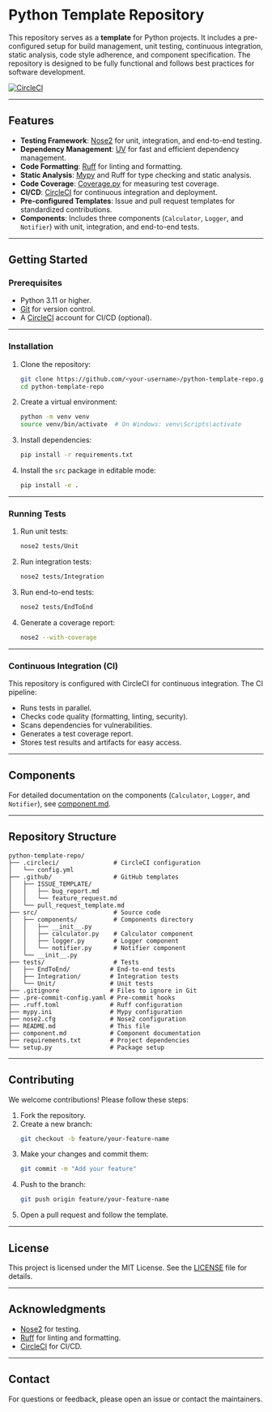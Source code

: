 # Python Template Repository

This repository serves as a **template** for Python projects. It includes a pre-configured setup for build management, unit testing, continuous integration, static analysis, code style adherence, and component specification. The repository is designed to be fully functional and follows best practices for software development.

[![CircleCI](https://dl.circleci.com/status-badge/img/gh/BhanuPrakashNani/python-template-repo/tree/main.svg?style=svg)](https://dl.circleci.com/status-badge/redirect/gh/BhanuPrakashNani/python-template-repo/tree/main)

---

## Features
- **Testing Framework**: [Nose2](https://nose2.readthedocs.io/) for unit, integration, and end-to-end testing.
- **Dependency Management**: [UV](https://github.com/astral-sh/uv) for fast and efficient dependency management.
- **Code Formatting**: [Ruff](https://beta.ruff.rs/docs/) for linting and formatting.
- **Static Analysis**: [Mypy](https://mypy-lang.org/) and Ruff for type checking and static analysis.
- **Code Coverage**: [Coverage.py](https://coverage.readthedocs.io/) for measuring test coverage.
- **CI/CD**: [CircleCI](https://circleci.com/) for continuous integration and deployment.
- **Pre-configured Templates**: Issue and pull request templates for standardized contributions.
- **Components**: Includes three components (`Calculator`, `Logger`, and `Notifier`) with unit, integration, and end-to-end tests.

---

## Getting Started

### Prerequisites
- Python 3.11 or higher.
- [Git](https://git-scm.com/) for version control.
- A [CircleCI](https://circleci.com/) account for CI/CD (optional).

---

### Installation
1. Clone the repository:
   ```bash
   git clone https://github.com/<your-username>/python-template-repo.git
   cd python-template-repo
   ```

2. Create a virtual environment:
   ```bash
   python -m venv venv
   source venv/bin/activate  # On Windows: venv\Scripts\activate
   ```

3. Install dependencies:
   ```bash
   pip install -r requirements.txt
   ```

4. Install the `src` package in editable mode:
   ```bash
   pip install -e .
   ```

---

### Running Tests
1. Run unit tests:
   ```bash
   nose2 tests/Unit
   ```

2. Run integration tests:
   ```bash
   nose2 tests/Integration
   ```

3. Run end-to-end tests:
   ```bash
   nose2 tests/EndToEnd
   ```

4. Generate a coverage report:
   ```bash
   nose2 --with-coverage
   ```

---

### Continuous Integration (CI)
This repository is configured with CircleCI for continuous integration. The CI pipeline:
- Runs tests in parallel.
- Checks code quality (formatting, linting, security).
- Scans dependencies for vulnerabilities.
- Generates a test coverage report.
- Stores test results and artifacts for easy access.

---

## Components
For detailed documentation on the components (`Calculator`, `Logger`, and `Notifier`), see [component.md](component.md).

---

## Repository Structure
```
python-template-repo/
├── .circleci/               # CircleCI configuration
│   └── config.yml
├── .github/                 # GitHub templates
│   ├── ISSUE_TEMPLATE/
│   │   ├── bug_report.md
│   │   └── feature_request.md
│   └── pull_request_template.md
├── src/                     # Source code
│   ├── components/          # Components directory
│   │   ├── __init__.py
│   │   ├── calculator.py    # Calculator component
│   │   ├── logger.py        # Logger component
│   │   └── notifier.py      # Notifier component
│   └── __init__.py
├── tests/                   # Tests
│   ├── EndToEnd/           # End-to-end tests
│   ├── Integration/        # Integration tests
│   └── Unit/               # Unit tests
├── .gitignore              # Files to ignore in Git
├── .pre-commit-config.yaml # Pre-commit hooks
├── .ruff.toml              # Ruff configuration
├── mypy.ini                # Mypy configuration
├── nose2.cfg               # Nose2 configuration
├── README.md               # This file
├── component.md            # Component documentation
├── requirements.txt        # Project dependencies
└── setup.py                # Package setup
```

---

## Contributing
We welcome contributions! Please follow these steps:
1. Fork the repository.
2. Create a new branch:
   ```bash
   git checkout -b feature/your-feature-name
   ```
3. Make your changes and commit them:
   ```bash
   git commit -m "Add your feature"
   ```
4. Push to the branch:
   ```bash
   git push origin feature/your-feature-name
   ```
5. Open a pull request and follow the template.

---

## License
This project is licensed under the MIT License. See the [LICENSE](LICENSE) file for details.

---

## Acknowledgments
- [Nose2](https://nose2.readthedocs.io/) for testing.
- [Ruff](https://beta.ruff.rs/docs/) for linting and formatting.
- [CircleCI](https://circleci.com/) for CI/CD.

---

## Contact
For questions or feedback, please open an issue or contact the maintainers.

